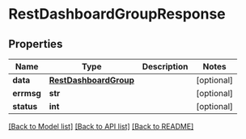 # RestDashboardGroupResponse

## Properties
Name | Type | Description | Notes
------------ | ------------- | ------------- | -------------
**data** | [**RestDashboardGroup**](RestDashboardGroup.md) |  | [optional] 
**errmsg** | **str** |  | [optional] 
**status** | **int** |  | [optional] 

[[Back to Model list]](../README.md#documentation-for-models) [[Back to API list]](../README.md#documentation-for-api-endpoints) [[Back to README]](../README.md)


